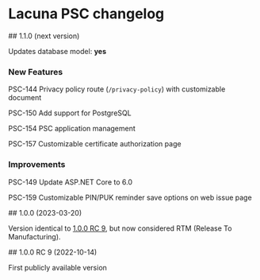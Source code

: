 ﻿# Lacuna PSC changelog

<a name="vnext" />
<a name="v1-1-0" />
## 1.1.0 (next version)

Updates database model: **yes**

### New Features

PSC-144 Privacy policy route (`/privacy-policy`) with customizable document

PSC-150 Add support for PostgreSQL

PSC-154 PSC application management

PSC-157 Customizable certificate authorization page

### Improvements

PSC-149 Update ASP.NET Core to 6.0

PSC-159 Customizable PIN/PUK reminder save options on web issue page



<a name="v1-0-0" />
## 1.0.0 (2023-03-20)

Version identical to [1.0.0 RC 9](#v1-0-0-rc09), but now considered RTM (Release To Manufacturing).



<a name="v1-0-0-rc09" />
## 1.0.0 RC 9 (2022-10-14)

First publicly available version
